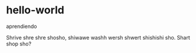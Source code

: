 # hello-world
aprendiendo

Shrive shre shre shosho, shiwawe washh wersh shwert shishishi sho.
Shart shop sho?
